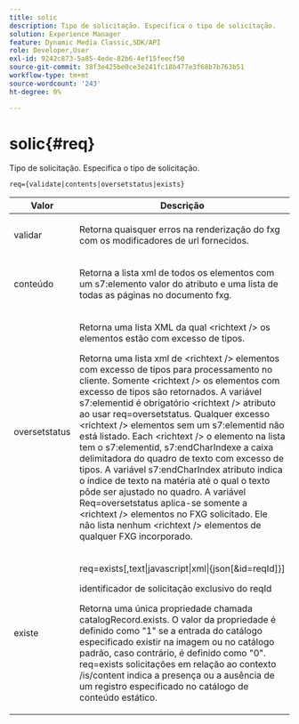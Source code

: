```yaml
---
title: solic
description: Tipo de solicitação. Especifica o tipo de solicitação.
solution: Experience Manager
feature: Dynamic Media Classic,SDK/API
role: Developer,User
exl-id: 9242c873-5a85-4ede-82b6-4ef15feecf50
source-git-commit: 38f3e425be0ce3e241fc18b477e3f68b7b763b51
workflow-type: tm+mt
source-wordcount: '243'
ht-degree: 0%

---
```


# solic{#req}

Tipo de solicitação. Especifica o tipo de solicitação.

`req={validate|contents|oversetstatus|exists}`

<table id="table_F39239E5244746DB9F253BB0D5E85D54"> 
 <thead> 
  <tr> 
   <th colname="col1" class="entry"> Valor </th> 
   <th colname="col2" class="entry"> Descrição </th> 
  </tr> 
 </thead>
 <tbody> 
  <tr> 
   <td colname="col1"> <p> <span class="codeph"> validar</span> </p> </td> 
   <td colname="col2"> <p> Retorna quaisquer erros na renderização do fxg com os modificadores de url fornecidos. </p> </td> 
  </tr> 
  <tr> 
   <td colname="col1"> <p> <span class="codeph"> conteúdo</span> </p> </td> 
   <td colname="col2"> <p> Retorna a lista xml de todos os elementos com um <span class="codeph"> s7:elemento</span> valor do atributo e uma lista de todas as páginas no documento fxg. </p> </td> 
  </tr> 
  <tr> 
   <td colname="col1"> <p> <span class="codeph"> oversetstatus</span> </p> </td> 
   <td colname="col2"> <p>Retorna uma lista XML da qual <span class="codeph"> &lt;richtext /&gt;</span> os elementos estão com excesso de tipos. </p> <p>Retorna uma lista xml de <span class="+ topic/ph pr-d/codeph codeph"> &lt;richtext /&gt;</span> elementos com excesso de tipos para processamento no cliente. Somente <span class="+ topic/ph pr-d/codeph codeph"> &lt;richtext /&gt;</span> os elementos com excesso de tipos são retornados. A variável <span class="+ topic/ph pr-d/codeph codeph"> s7:elementid</span> é obrigatório <span class="+ topic/ph pr-d/codeph codeph"> &lt;richtext /&gt;</span> atributo ao usar <span class="+ topic/ph pr-d/codeph codeph"> req=oversetstatus</span>. Qualquer excesso <span class="+ topic/ph pr-d/codeph codeph"> &lt;richtext /&gt;</span> elementos sem um <span class="+ topic/ph pr-d/codeph codeph"> s7:elementid</span> não está listado. Each <span class="+ topic/ph pr-d/codeph codeph"> &lt;richtext /&gt;</span> o elemento na lista tem o <span class="+ topic/ph pr-d/codeph codeph"> s7:elementid</span>, <span class="+ topic/ph pr-d/codeph codeph"> s7:endCharIndex</span>e a caixa delimitadora do quadro de texto com excesso de tipos. A variável <span class="+ topic/ph pr-d/codeph codeph"> s7:endCharIndex</span> atributo indica o índice de texto na matéria até o qual o texto pôde ser ajustado no quadro. A variável <span class="+ topic/ph pr-d/codeph codeph"> Req=oversetstatus</span> aplica-se somente a <span class="+ topic/ph pr-d/codeph codeph"> &lt;richtext /&gt;</span> elementos no FXG solicitado. Ele não lista nenhum <span class="+ topic/ph pr-d/codeph codeph"> &lt;richtext /&gt;</span> elementos de qualquer FXG incorporado. </p> </td> 
  </tr> 
  <tr> 
   <td colname="col1"> <p> <span class="codeph"> existe</span> </p> </td> 
   <td colname="col2"> <p> <span class="codeph"> req=exists[,text|javascript|xml|{json[&amp;id=reqId]}]</span> </p> <p>identificador de solicitação exclusivo do reqId </p> <p>Retorna uma única propriedade chamada catalogRecord.exists. O valor da propriedade é definido como "1" se a entrada do catálogo especificado existir na imagem ou no catálogo padrão, caso contrário, é definido como "0". req=exists solicitações em relação ao contexto /is/content indica a presença ou a ausência de um registro especificado no catálogo de conteúdo estático. </p> </td> 
  </tr> 
 </tbody> 
</table>
